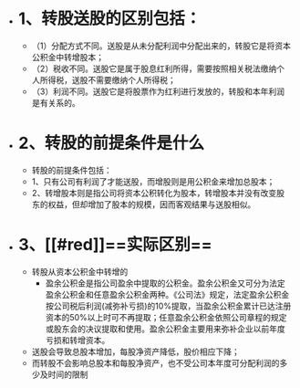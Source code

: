 - # 1、转股送股的区别包括：
	- （1）分配方式不同。送股是从未分配利润中分配出来的，转股它是将资本公积金中转增股本；
	- （2）税收不同。送股它是属于股息红利所得，需要按照相关税法缴纳个人所得税，送股不需要缴纳个人所得税；
	- （3）利润不同。送股它是将股票作为红利进行发放的，转股和本年利润是有关系的。
- # 2、转股的前提条件是什么
	- 转股的前提条件包括：
	- 1、只有公司有利润了才能送股，而增股则是用公积金来增加总股本；
	- 2、转增股本则是指公司将资本公积转化为股本，转增股本并没有改变股东的权益，但却增加了股本的规模，因而客观结果与送股相似。
- # 3、[[#red]]==实际区别==
	- 转股从资本公积金中转增的
		- 盈余公积金是指公司盈余中提取的公积金。盈余公积金又可分为法定盈余公积金和任意盈余公积金两种。《公司法》规定，法定盈余公积金按公司税后利润(减弥补亏损)的10%提取，当盈余公积金累计已达注册资本的50%以上时可不再提取；任意盈余公积金依照公司章程的规定或股东会的决议提取和使用。盈余公积金主要用来弥补企业以前年度亏损和转增资本。
	- 送股会导致总股本增加，每股净资产降低，股价相应下降；
	- 而转股不会影响总股本和每股净资产，也不受公司本年度可分配利润的多少及时间的限制